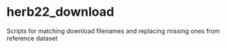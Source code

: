 # herb22_download
Scripts for matching download filenames and replacing missing ones from reference dataset 
